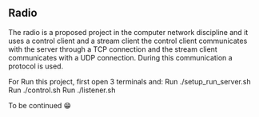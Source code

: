 ## Radio

The radio is a proposed project in the computer network discipline and it uses a control client and a stream client the control client communicates with the server through a TCP connection and the stream client communicates with a UDP connection. During this communication a protocol is used.

For Run this project, first open 3 terminals and:
	Run ./setup_run_server.sh
	Run ./control.sh
	Run ./listener.sh

To be continued 😁
